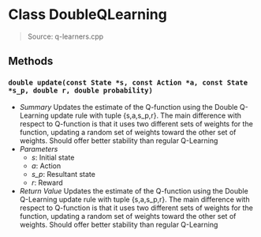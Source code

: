 # Class DoubleQLearning
> Source: q-learners.cpp
## Methods
### `double update(const State *s, const Action *a, const State *s_p, double r, double probability)`
* *Summary*
  Updates the estimate of the Q-function using the Double Q-Learning update rule with tuple {s,a,s_p,r}. The main difference with respect to Q-function is that it uses two different sets of weights for the function, updating a random set of weights toward the other set of weights. Should offer better stability than regular Q-Learning
* *Parameters*
  * _s_: Initial state
  * _a_: Action
  * _s_p_: Resultant state
  * _r_: Reward
* *Return Value*
  Updates the estimate of the Q-function using the Double Q-Learning update rule with tuple {s,a,s_p,r}. The main difference with respect to Q-function is that it uses two different sets of weights for the function, updating a random set of weights toward the other set of weights. Should offer better stability than regular Q-Learning

